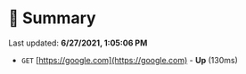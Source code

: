 # 📖 Summary
Last updated: **6/27/2021, 1:05:06 PM**

- `GET` [https://google.com](https://google.com) - **Up** (130ms)
